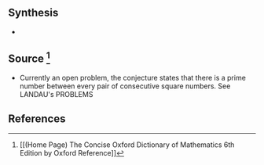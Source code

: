 ## Synthesis
- 
## Source [^1]
- Currently an open problem, the conjecture states that there is a prime number between every pair of consecutive square numbers. See LANDAU's PROBLEMS
## References

[^1]: [[(Home Page) The Concise Oxford Dictionary of Mathematics 6th Edition by Oxford Reference]]